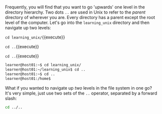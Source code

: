
Frequently, you will find that you want to go 'upwards' one level in the directory hierarchy. Two dots `..` are used in Unix to refer to the _parent_ directory of wherever you are. Every directory has a parent except the root level of the computer. Let's go into the `learning_unix` directory and then navigate up two levels:

`cd learning_unix/`{{execute}}

`cd ..`{{execute}}

`cd ..`{{execute}}

```bash
learner@host01:~$ cd learning_unix/
learner@host01:~/learning_unix$ cd ..
learner@host01:~$ cd ..
learner@host01:/home$
```

What if you wanted to navigate up _two_ levels in the file system in one go? It's very simple, just use two sets of the `..` operator, separated by a forward slash:


```bash
cd ../..
```
